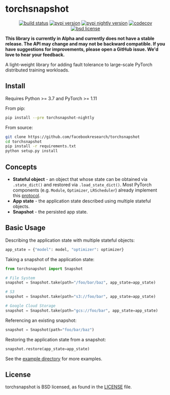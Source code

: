 # torchsnapshot

<p align="center">
<a href="https://github.com/facebookresearch/torchsnapshot/actions?query=branch%3Amain"><img src="https://img.shields.io/github/workflow/status/facebookresearch/torchsnapshot/unit%20test/main" alt="build status"></a>
<a href="https://pypi.org/project/torchsnapshot"><img src="https://img.shields.io/pypi/v/torchsnapshot" alt="pypi version"></a>
<a href="https://pypi.org/project/torchsnapshot-nightly"><img src="https://img.shields.io/pypi/v/torchsnapshot-nightly?label=nightly" alt="pypi nightly version"></a>
<a href="https://codecov.io/gh/facebookresearch/torchsnapshot"><img src="https://codecov.io/gh/facebookresearch/torchsnapshot/branch/main/graph/badge.svg?token=DR67Q6T7YF" alt="codecov"></a>
<a href="https://github.com/facebookresearch/torchsnapshot/blob/main/LICENSE"><img src="https://img.shields.io/pypi/l/torchsnapshot" alt="bsd license"></a>
</div>

**This library is currently in Alpha and currently does not have a stable release. The API may change and may not be backward compatible. If you have suggestions for improvements, please open a GitHub issue. We'd love to hear your feedback.**

A light-weight library for adding fault tolerance to large-scale PyTorch distributed training workloads.


## Install

Requires Python >= 3.7 and PyTorch >= 1.11

From pip:

```bash
pip install --pre torchsnapshot-nightly
```

From source:

```bash
git clone https://github.com/facebookresearch/torchsnapshot
cd torchsnapshot
pip install -r requirements.txt
python setup.py install
```

## Concepts
- **Stateful object** - an object that whose state can be obtained via `.state_dict()` and restored via `.load_state_dict()`. Most PyTorch components (e.g. `Module`, `Optimizer`, `LRScheduler`) already implement this [protocol](https://github.com/facebookresearch/torchsnapshot/blob/main/torchsnapshot/stateful.py).
- **App state** - the application state described using multiple stateful objects.
- **Snapshot** - the persisted app state.


## Basic Usage

Describing the application state with multiple stateful objects:
```python
app_state = {"model": model, "optimizer": optimizer}
```


Taking a snapshot of the application state:
```python
from torchsnapshot import Snapshot

# File System
snapshot = Snapshot.take(path="/foo/bar/baz", app_state=app_state)

# S3
snapshot = Snapshot.take(path="s3://foo/bar", app_state=app_state)

# Google Cloud Storage
snapshot = Snapshot.take(path="gcs://foo/bar", app_state=app_state)
```

Referencing an existing snapshot:
```python
snapshot = Snapshot(path="foo/bar/baz")
```


Restoring the application state from a snapshot:
```python
snapshot.restore(app_state=app_state)
```

See the [example directory](https://github.com/facebookresearch/torchsnapshot/tree/main/examples) for more examples.


## License

torchsnapshot is BSD licensed, as found in the [LICENSE](LICENSE) file.
